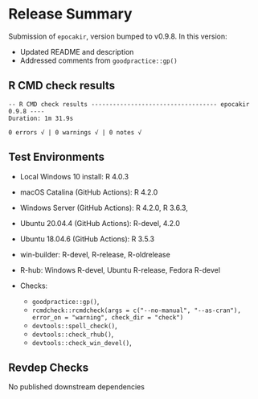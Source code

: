 # Release Summary

Submission of `epocakir`, version bumped to v0.9.8. In this version:

- Updated README and description
- Addressed comments from `goodpractice::gp()`

## R CMD check results

```console
-- R CMD check results ----------------------------------- epocakir 0.9.8 ----
Duration: 1m 31.9s

0 errors √ | 0 warnings √ | 0 notes √
```

## Test Environments

- Local Windows 10 install: R 4.0.3

- macOS Catalina (GitHub Actions): R 4.2.0
- Windows Server (GitHub Actions): R 4.2.0, R 3.6.3,
- Ubuntu 20.04.4 (GitHub Actions): R-devel, 4.2.0
- Ubuntu 18.04.6 (GitHub Actions): R 3.5.3

- win-builder: R-devel, R-release, R-oldrelease
- R-hub: Windows R-devel, Ubuntu R-release, Fedora R-devel

- Checks:
  - `goodpractice::gp()`,
  - `rcmdcheck::rcmdcheck(args = c("--no-manual", "--as-cran"), error_on = "warning", check_dir = "check")`
  - `devtools::spell_check()`,
  - `devtools::check_rhub()`,
  - `devtools::check_win_devel()`,

## Revdep Checks

No published downstream dependencies
